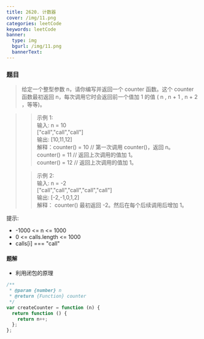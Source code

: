 ```yaml
---
title: 2620. 计数器
cover: /img/11.png
categories: leetCode
keywords: leetCode
banner:
  type: img
  bgurl: /img/11.png
  bannerText:
---
```


<!-- @format -->

### 题目

> 给定一个整型参数 n，请你编写并返回一个 counter 函数。这个 counter 函数最初返回 n，每次调用它时会返回前一个值加 1 的值 ( n , n + 1 , n + 2 ，等等)。

> > 示例 1:<br>输入: n = 10<br>["call","call","call"] <br>输出: [10,11,12] <br> 解释：counter() = 10 // 第一次调用 counter()，返回 n。<br>counter() = 11 // 返回上次调用的值加 1。<br>counter() = 12 // 返回上次调用的值加 1。
>
> > 示例 2:<br>输入: n = -2<br> ["call","call","call","call","call"]<br>输出: [-2,-1,0,1,2] <br> 解释： counter() 最初返回 -2。然后在每个后续调用后增加 1。

提示:

- -1000 <= n <= 1000
- 0 <= calls.length <= 1000
- calls[i] === "call"

#### 题解

- 利用闭包的原理

```javascript
/**
 * @param {number} n
 * @return {Function} counter
 */
var createCounter = function (n) {
  return function () {
    return n++;
  };
};
```
